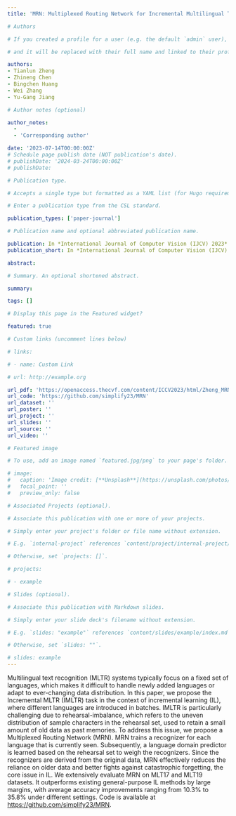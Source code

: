 ```yaml
---
title: 'MRN: Multiplexed Routing Network for Incremental Multilingual Text Recognition'

# Authors

# If you created a profile for a user (e.g. the default `admin` user), write the username (folder name) here

# and it will be replaced with their full name and linked to their profile.

authors:
- Tianlun Zheng
- Zhineng Chen
- Bingchen Huang
- Wei Zhang
- Yu-Gang Jiang

# Author notes (optional)

author_notes:
  - 
  - 'Corresponding author'

date: '2023-07-14T00:00:00Z'
# Schedule page publish date (NOT publication's date).
# publishDate: '2024-03-24T00:00:00Z'
# publishDate: 

# Publication type.

# Accepts a single type but formatted as a YAML list (for Hugo requirements).

# Enter a publication type from the CSL standard.

publication_types: ['paper-journal']

# Publication name and optional abbreviated publication name.

publication: In *International Journal of Computer Vision (IJCV) 2023*
publication_short: In *International Journal of Computer Vision (IJCV) 2023*

abstract: 

# Summary. An optional shortened abstract.

summary: 

tags: []

# Display this page in the Featured widget?

featured: true

# Custom links (uncomment lines below)

# links:

# - name: Custom Link

# url: http://example.org

url_pdf: 'https://openaccess.thecvf.com/content/ICCV2023/html/Zheng_MRN_Multiplexed_Routing_Network_for_Incremental_Multilingual_Text_Recognition_ICCV_2023_paper.html'
url_code: 'https://github.com/simplify23/MRN'
url_dataset: ''
url_poster: ''
url_project: ''
url_slides: ''
url_source: ''
url_video: ''

# Featured image

# To use, add an image named `featured.jpg/png` to your page's folder.

# image:
#   caption: 'Image credit: [**Unsplash**](https://unsplash.com/photos/pLCdAaMFLTE)'
#   focal_point: ''
#   preview_only: false

# Associated Projects (optional).

# Associate this publication with one or more of your projects.

# Simply enter your project's folder or file name without extension.

# E.g. `internal-project` references `content/project/internal-project/index.md`.

# Otherwise, set `projects: []`.

# projects:

# - example

# Slides (optional).

# Associate this publication with Markdown slides.

# Simply enter your slide deck's filename without extension.

# E.g. `slides: "example"` references `content/slides/example/index.md`.

# Otherwise, set `slides: ""`.

# slides: example
---
```


Multilingual text recognition (MLTR) systems typically focus on a fixed set of languages, which makes it difficult to handle newly added languages or adapt to ever-changing data distribution. In this paper, we propose the Incremental MLTR (IMLTR) task in the context of incremental learning (IL), where different languages are introduced in batches. IMLTR is particularly challenging due to rehearsal-imbalance, which refers to the uneven distribution of sample characters in the rehearsal set, used to retain a small amount of old data as past memories. To address this issue, we propose a Multiplexed Routing Network (MRN). MRN trains a recognizer for each language that is currently seen. Subsequently, a language domain predictor is learned based on the rehearsal set to weigh the recognizers. Since the recognizers are derived from the original data, MRN effectively reduces the reliance on older data and better fights against catastrophic forgetting, the core issue in IL. We extensively evaluate MRN on MLT17 and MLT19 datasets. It outperforms existing general-purpose IL methods by large margins, with average accuracy improvements ranging from 10.3% to 35.8% under different settings. Code is available at https://github.com/simplify23/MRN.